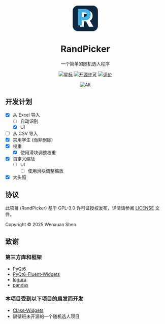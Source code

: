 <p align="center">
  <img width="16%" align="center" src="img/Logo.png" alt="logo">
</p>
  <h1 align="center">
  RandPicker
</h1>
<p align="center">
 一个简单的随机选人程序
</p>
<div align="center">

[![星标](https://img.shields.io/github/stars/xuanxuan1231/RandPicker?style=for-the-badge&color=orange&label=星标)](https://github.com/xuanxuan1231/RandPicker)
[![开源许可](https://img.shields.io/badge/license-GPLv3-blue.svg?label=开源许可证&style=for-the-badge)](https://github.com/xuanxuan1231/RandPicker?tab=GPL-3.0-1-ov-file)
[![评价](https://img.shields.io/badge/comment-SHIT-brown.svg?label=作者锐评&style=for-the-badge)](https://github.com/xuanxuan1231/RandPicker)

![Alt](https://repobeats.axiom.co/api/embed/ff60ad27c90fd6c3b3cd25ec6b25816277fcd45e.svg "Repobeats analytics image")

</div>

## 开发计划
- [x] 从 Excel 导入
  - [ ] 自动识别
  - [x] UI
- [ ] 从 CSV 导入
- [x] 禁用学生 (而非删除)
- [x] 权重
  - [x] 使用滑块调整权重
- [x] 自定义缩放
  - [ ] UI
    - [ ] 使用滑块调整缩放
- [x] 大头照

## 协议
此项目 (RandPicker) 基于 GPL-3.0 许可证授权发布，详情请参阅 [LICENSE](LICENSE) 文件。

Copyright © 2025 Wenxuan Shen.

## 致谢
### 第三方库和框架
- [PyQt6](https://pypi.org/project/PyQt6)  
- [PyQt6-Fluent-Widgets](https://pypi.org/project/PyQt6-Fluent-Widgets)  
- [loguru](https://pypi.org/project/loguru)  
- [pandas](https://pypi.org/project/pandas)  

### 本项目受到以下项目的启发而开发
- [Class-Widgets](https://github.com/Class-Widgets/Class-Widgets)
- 隔壁班未开源的一个随机选人项目
